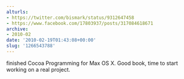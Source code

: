 ```yaml
---
alturls:
- https://twitter.com/bismark/status/9312647458
- https://www.facebook.com/17803937/posts/317084618671
archive:
- 2010-02
date: '2010-02-19T01:43:08+00:00'
slug: '1266543788'
---
```


finished Cocoa Programming for Max OS X. Good book, time to start working on a real project.


